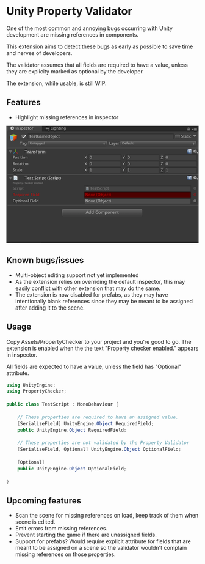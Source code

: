 # Unity Property Validator

One of the most common and annoying bugs occurring with Unity development are missing 
references in components.

This extension aims to detect these bugs as early as possible to save time and nerves of developers.

The validator assumes that all fields are required to have a value, unless they are explicity marked as optional by the developer.

The extension, while usable, is still WIP.

## Features
 - Highlight missing references in inspector

 ![Screenshot of object inspector with validator enabled](./doc/readme_img.png)

## Known bugs/issues
 - Multi-object editing support not yet implemented
 - As the extension relies on overriding the default inspector, this may easily conflict with other extension that may do the same.
 - The extension is now disabled for prefabs, as they may have intentionally blank references since they may be meant to be assigned after adding it to the scene.
 

## Usage

Copy Assets/PropertyChecker to your project and you're good to go. The extension is enabled when the the text "Property checker enabled." appears in inspector.

All fields are expected to have a value, unless the field has "Optional" attribute.

```C#
using UnityEngine;
using PropertyChecker;

public class TestScript : MonoBehaviour {

    // These properties are required to have an assigned value.
    [SerializeField] UnityEngine.Object RequiredField;
    public UnityEngine.Object RequiredField;

    // These properties are not validated by the Property Validator
    [SerializeField, Optional] UnityEngine.Object OptionalField;

    [Optional] 
    public UnityEngine.Object OptionalField;

}
``` 

## Upcoming features
 - Scan the scene for missing references on load, keep track of them when scene is edited.
 - Emit errors from missing references.
 - Prevent starting the game if there are unassigned fields.
 - Support for prefabs? Would require explicit attribute for fields that are meant to be assigned on a scene so the validator wouldn't complain missing references on those properties.
 
